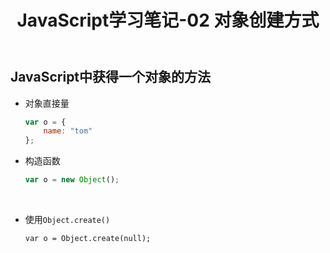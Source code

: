 ﻿---
layout: post
title: JavaScript学习笔记-02 对象创建方式
categories: [JavaScript]
tags: [学习笔记]
---

## JavaScript中获得一个对象的方法

-   对象直接量

    ```javascript
    var o = {
        name: "tom"
    };
    ```

<!--more-->

-   构造函数

    ```javascript
    var o = new Object();
    ```

    ​

-   使用`Object.create()`

    `var o = Object.create(null);`
